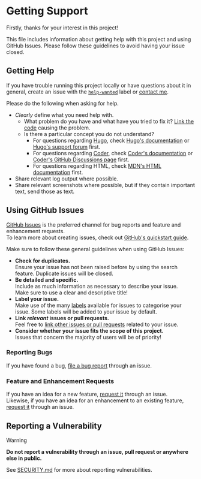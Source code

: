 # Getting Support

Firstly, thanks for your interest in this project!

This file includes information about getting help with this project and using GitHub Issues.
Please follow these guidelines to avoid having your issue closed.

## Getting Help

If you have trouble running this project locally or have questions about it in general,
create an issue with the [`help-wanted`](https://github.com/anipalur/anipalur.com/issues?q=is%3Aopen+is%3Aissue+label%3Ahelp-wanted "View all issues labelled as 'help-wanted'.") label
or [contact me](https://anipalur.com/contact "Learn how to contact me.").

Please do the following when asking for help.

- *Clearly* define what you need help with.
  - What problem do you have and what have you tried to fix it? [Link the code][linking-code-link] causing the problem.
  - Is there a particular concept you do not understand?
    - For questions regarding [Hugo](https://gohugo.io "Learn more about Hugo."),
      check [Hugo's documentation](https://gohugo.io/documentation "View Hugo's documentation.")
      or [Hugo's support forum](https://discourse.gohugo.io "Visit Hugo's support forum.") first.
    - For questions regarding [Coder](https://github.com/luizdepra/hugo-coder "Learn more about the Coder theme."),
      check [Coder's documentation](https://github.com/luizdepra/hugo-coder/blob/main/docs/home.md "View Coder's documentation.")
      or [Coder's GitHub Discussions page](https://github.com/luizdepra/hugo-coder/discussions "Visit Coder's GitHub Discussions page.") first.
    - For questions regarding HTML, check [MDN's HTML documentation](https://developer.mozilla.org/en-US/docs/Web/HTML "View MDN's HTML documentation.") first.
- Share relevant log output where possible.
- Share relevant screenshots where possible, but if they contain important text, send those as text.

## Using GitHub Issues

[GitHub Issues](https://github.com/anipalur/anipalur.com/issues "Visit the GitHub Issues tab.") is the preferred channel
for bug reports and feature and enhancement requests.  
To learn more about creating issues, check out [GitHub's quickstart guide](https://docs.github.com/en/issues/tracking-your-work-with-issues/quickstart#opening-a-blank-issue "Learn more about GitHub issues.").

Make sure to follow these general guidelines when using GitHub Issues:

- **Check for duplicates.**   
  Ensure your issue has not been raised before by using the search feature. Duplicate issues will be closed.
- **Be detailed and specific.**   
  Include as much information as necessary to describe your issue.  
  Make sure to use a clear and descriptive title!
- **Label your issue.**  
  Make use of the many [labels](https://github.com/anipalur/anipalur.com/labels "View all labels available for issues.") available for issues
  to categorise your issue.
  Some labels will be added to your issue by default.
- **Link *relevant* issues or pull requests.**  
  Feel free to [link other issues or pull requests][linking-issue-prs] related to your issue.
- **Consider whether your issue fits the scope of this project.**   
  Issues that concern the majority of users will be of priority!

### Reporting Bugs

If you have found a bug, [file a bug report][file-bug-report] through an issue.

### Feature and Enhancement Requests

If you have an idea for a new feature, [request it][request-new-feature] through an issue.  
Likewise, if you have an idea for an enhancement to an existing feature, [request it][request-enhancement] through an issue.

## Reporting a Vulnerability

> [!WARNING]  
> **Do not report a vulnerability through an issue, pull request or anywhere else in public.**

See [SECURITY.md](/SECURITY.md "View the SECURITY.md file.") for more about reporting vulnerabilities.

[file-bug-report]: https://github.com/anipalur/anipalur.com/issues/new?assignees=anipalur&labels=bug&template=bug-report.yml "File a bug report."
[request-new-feature]: https://github.com/anipalur/anipalur.com/issues/new?assignees=anipalur&labels=new-feature&template=feature-request.yml "Request a new feature."
[request-enhancement]: https://github.com/anipalur/anipalur.com/issues/new?assignees=anipalur&labels=enhancement&template=enhancement-request.yml "Request an enhancement."

[linking-code-link]: https://docs.github.com/en/get-started/writing-on-github/working-with-advanced-formatting/creating-a-permanent-link-to-a-code-snippet "Learn how to link to a code snippet."
[linking-issue-prs]: https://docs.github.com/en/get-started/writing-on-github/working-with-advanced-formatting/autolinked-references-and-urls#issues-and-pull-requests "Learn how to link issues and pull requests."
